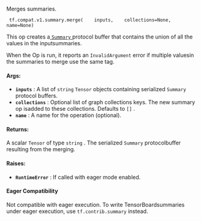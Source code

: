Merges summaries.

```
 tf.compat.v1.summary.merge(    inputs,    collections=None,    name=None) 
```

This op creates a[ `Summary` ](https://tensorflow.google.cn/code/tensorflow/core/framework/summary.proto)protocol buffer that contains the union of all the values in the inputsummaries.

When the Op is run, it reports an  `InvalidArgument`  error if multiple valuesin the summaries to merge use the same tag.

#### Args:
- **`inputs`** : A list of  `string`   `Tensor`  objects containing serialized  `Summary` protocol buffers.
- **`collections`** : Optional list of graph collections keys. The new summary op isadded to these collections. Defaults to  `[]` .
- **`name`** : A name for the operation (optional).


#### Returns:
A scalar  `Tensor`  of type  `string` . The serialized  `Summary`  protocolbuffer resulting from the merging.

#### Raises:
- **`RuntimeError`** : If called with eager mode enabled.


#### Eager Compatibility
Not compatible with eager execution. To write TensorBoardsummaries under eager execution, use  `tf.contrib.summary`  instead.

